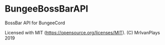 # BungeeBossBarAPI
BossBar API for BungeeCord

Licensed with MIT (https://opensource.org/licenses/MIT). (C) MrIvanPlays 2019
